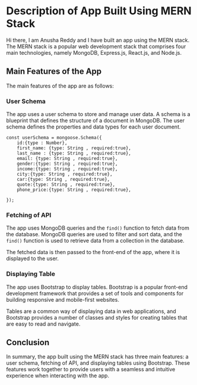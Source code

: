 Description of App Built Using MERN Stack
=========================================

Hi there, I am Anusha Reddy and I have built an app using the MERN stack. The MERN stack is a popular web development stack that comprises four main technologies, namely MongoDB, Express.js, React.js, and Node.js.

Main Features of the App
------------------------

The main features of the app are as follows:

### User Schema

The app uses a user schema to store and manage user data. A schema is a blueprint that defines the structure of a document in MongoDB. The user schema defines the properties and data types for each user document.

```
const userSchema = mongoose.Schema({
    id:{type : Number},
    first_name: {type: String , required:true},
    last_name : {type: String , required:true},
    email: {type: String , required:true},
    gender:{type: String , required:true},
    income:{type: String , required:true},
    city:{type: String , required:true},
    car:{type: String , required:true},
    quote:{type: String , required:true},
    phone_price:{type: String , required:true},  
    
});
```

### Fetching of API

The app uses MongoDB queries and the `find()` function to fetch data from the database. MongoDB queries are used to filter and sort data, and the `find()` function is used to retrieve data from a collection in the database.

The fetched data is then passed to the front-end of the app, where it is displayed to the user.

### Displaying Table

The app uses Bootstrap to display tables. Bootstrap is a popular front-end development framework that provides a set of tools and components for building responsive and mobile-first websites.

Tables are a common way of displaying data in web applications, and Bootstrap provides a number of classes and styles for creating tables that are easy to read and navigate.

Conclusion
----------

In summary, the app built using the MERN stack has three main features: a user schema, fetching of API, and displaying tables using Bootstrap. These features work together to provide users with a seamless and intuitive experience when interacting with the app.

